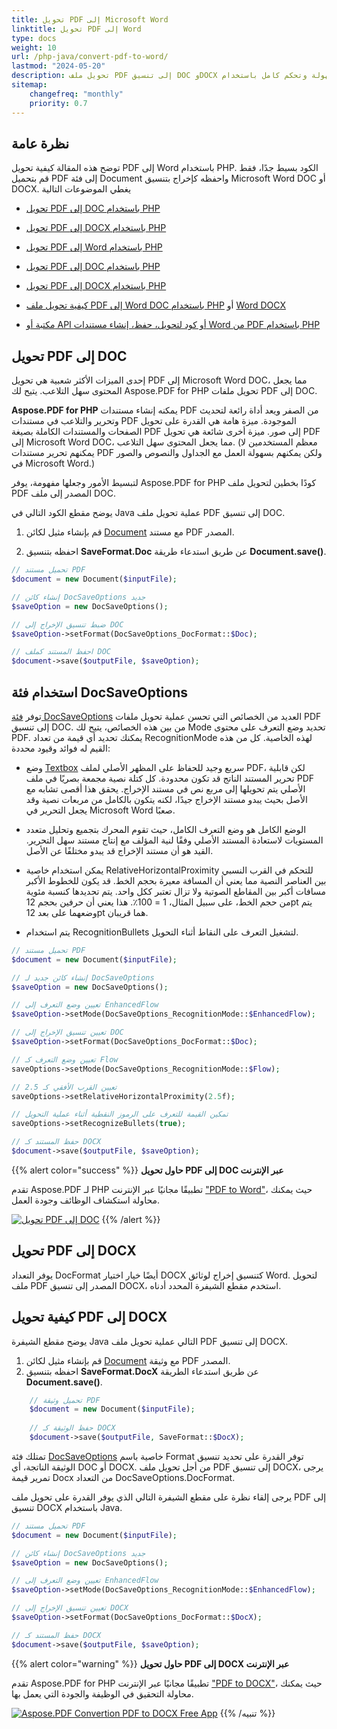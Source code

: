 ```yaml
---
title: تحويل PDF إلى Microsoft Word
linktitle: تحويل PDF إلى Word
type: docs
weight: 10
url: /php-java/convert-pdf-to-word/
lastmod: "2024-05-20"
description: تحويل ملف PDF إلى تنسيق DOC وDOCX بسهولة وتحكم كامل باستخدام Aspose.PDF لـ PHP. تعرف على كيفية تحسين تحويل مستندات PDF إلى Microsoft Word.
sitemap:
    changefreq: "monthly"
    priority: 0.7
---
```


## نظرة عامة

توضح هذه المقالة كيفية تحويل PDF إلى Word باستخدام PHP. الكود بسيط جدًا، فقط قم بتحميل PDF إلى فئة Document واحفظه كإخراج بتنسيق Microsoft Word DOC أو DOCX. يغطي الموضوعات التالية

- [تحويل PDF إلى DOC باستخدام PHP](#convert-pdf-to-doc)
- [تحويل PDF إلى DOCX باستخدام PHP](#convert-pdf-to-docx)
- [تحويل PDF إلى Word باستخدام PHP](#convert-pdf-to-docx)
- [تحويل PDF إلى DOC باستخدام PHP](#convert-pdf-to-doc)
- [تحويل PDF إلى DOCX باستخدام PHP](#convert-pdf-to-docx)
- [كيفية تحويل ملف PDF إلى Word DOC باستخدام PHP](#convert-pdf-to-doc) أو [Word DOCX](#convert-pdf-to-docx)

- [مكتبة أو API أو كود لتحويل، حفظ، إنشاء مستندات Word من PDF باستخدام PHP](#convert-pdf-to-docx)

## تحويل PDF إلى DOC

إحدى الميزات الأكثر شعبية هي تحويل PDF إلى Microsoft Word DOC، مما يجعل المحتوى سهل التلاعب. يتيح لك Aspose.PDF for PHP تحويل ملفات PDF إلى DOC.

**Aspose.PDF for PHP** يمكنه إنشاء مستندات PDF من الصفر ويعد أداة رائعة لتحديث وتحرير والتلاعب في مستندات PDF الموجودة. ميزة هامة هي القدرة على تحويل الصفحات والمستندات الكاملة بصيغة PDF إلى صور. ميزة أخرى شائعة هي تحويل PDF إلى Microsoft Word DOC، مما يجعل المحتوى سهل التلاعب. (معظم المستخدمين لا يمكنهم تحرير مستندات PDF ولكن يمكنهم بسهولة العمل مع الجداول والنصوص والصور في Microsoft Word.)

لتبسيط الأمور وجعلها مفهومة، يوفر Aspose.PDF for PHP كودًا بخطين لتحويل ملف PDF المصدر إلى ملف DOC.

يوضح مقطع الكود التالي في Java عملية تحويل ملف PDF إلى تنسيق DOC.

1. قم بإنشاء مثيل لكائن [Document](https://reference.aspose.com/page/java/com.aspose.page/document) مع مستند PDF المصدر.

2. احفظه بتنسيق **SaveFormat.Doc** عن طريق استدعاء طريقة **Document.save()**.

```php
// تحميل مستند PDF
$document = new Document($inputFile);

// إنشاء كائن DocSaveOptions جديد
$saveOption = new DocSaveOptions();

// ضبط تنسيق الإخراج إلى DOC
$saveOption->setFormat(DocSaveOptions_DocFormat::$Doc);

// احفظ المستند كملف DOC
$document->save($outputFile, $saveOption);
```

## استخدام فئة DocSaveOptions

توفر [فئة DocSaveOptions](https://reference.aspose.com/pdf/java/com.aspose.pdf/DocSaveOptions) العديد من الخصائص التي تحسن عملية تحويل ملفات PDF إلى تنسيق DOC. من بين هذه الخصائص، يتيح لك Mode تحديد وضع التعرف على محتوى PDF. يمكنك تحديد أي قيمة من تعداد RecognitionMode لهذه الخاصية. كل من هذه القيم له فوائد وقيود محددة:

- وضع [Textbox](https://reference.aspose.com/pdf/java/com.aspose.pdf/TextBoxField) سريع وجيد للحفاظ على المظهر الأصلي لملف PDF، لكن قابلية تحرير المستند الناتج قد تكون محدودة.
 كل كتلة نصية مجمعة بصريًا في ملف PDF الأصلي يتم تحويلها إلى مربع نص في مستند الإخراج. يحقق هذا أقصى تشابه مع الأصل بحيث يبدو مستند الإخراج جيدًا، لكنه يتكون بالكامل من مربعات نصية وقد يجعل التحرير في Microsoft Word صعبًا.

- الوضع الكامل هو وضع التعرف الكامل، حيث تقوم المحرك بتجميع وتحليل متعدد المستويات لاستعادة المستند الأصلي وفقًا لنية المؤلف مع إنتاج مستند سهل التحرير. القيد هو أن مستند الإخراج قد يبدو مختلفًا عن الأصل.

- يمكن استخدام خاصية RelativeHorizontalProximity للتحكم في القرب النسبي بين العناصر النصية مما يعني أن المسافة معيرة بحجم الخط. قد يكون للخطوط الأكبر مسافات أكبر بين المقاطع الصوتية ولا تزال تعتبر ككل واحد. يتم تحديدها كنسبة مئوية من حجم الخط، على سبيل المثال، 1 = 100٪. هذا يعني أن حرفين بحجم 12pt يتم وضعهما على بعد 12pt هما قريبان.

- يتم استخدام RecognitionBullets لتشغيل التعرف على النقاط أثناء التحويل.
```php
// تحميل مستند PDF
$document = new Document($inputFile);

// إنشاء كائن جديد لـ DocSaveOptions
$saveOption = new DocSaveOptions();

// تعيين وضع التعرف إلى EnhancedFlow
$saveOption->setMode(DocSaveOptions_RecognitionMode::$EnhancedFlow);

// تعيين تنسيق الإخراج إلى DOC
$saveOption->setFormat(DocSaveOptions_DocFormat::$Doc);

// تعيين وضع التعرف كـ Flow
saveOptions->setMode(DocSaveOptions_RecognitionMode::$Flow);

// تعيين القرب الأفقي كـ 2.5
saveOptions->setRelativeHorizontalProximity(2.5f);

// تمكين القيمة للتعرف على الرموز النقطية أثناء عملية التحويل
saveOptions->setRecognizeBullets(true);

// حفظ المستند كـ DOCX
$document->save($outputFile, $saveOption);
```

{{% alert color="success" %}}
**حاول تحويل PDF إلى DOC عبر الإنترنت**

تقدم Aspose.PDF لـ PHP تطبيقًا مجانيًا عبر الإنترنت ["PDF to Word"](https://products.aspose.app/pdf/conversion/pdf-to-doc)، حيث يمكنك محاولة استكشاف الوظائف وجودة العمل.

[![تحويل PDF إلى DOC](pdf_to_word.png)](https://products.aspose.app/pdf/conversion/pdf-to-doc)
{{% /alert %}}

## تحويل PDF إلى DOCX

يوفر التعداد DocFormat أيضًا خيار اختيار DOCX كتنسيق إخراج لوثائق Word. لتحويل ملف PDF المصدر إلى تنسيق DOCX، استخدم مقطع الشيفرة المحدد أدناه.

## كيفية تحويل PDF إلى DOCX

يوضح مقطع الشيفرة Java التالي عملية تحويل ملف PDF إلى تنسيق DOCX.

1. قم بإنشاء مثيل لكائن [Document](https://reference.aspose.com/page/java/com.aspose.page/document) مع وثيقة PDF المصدر.
2. احفظه بتنسيق **SaveFormat.DocX** عن طريق استدعاء الطريقة **Document.save()**.

```php
    // تحميل وثيقة PDF
    $document = new Document($inputFile);
    
    // حفظ الوثيقة كـ DOCX
    $document->save($outputFile, SaveFormat::$DocX);
```

تمتلك فئة [DocSaveOptions](https://reference.aspose.com/pdf/java/com.aspose.pdf/docsaveoptions) خاصية باسم Format توفر القدرة على تحديد تنسيق الوثيقة الناتجة، أي DOC أو DOCX.
 من أجل تحويل ملف PDF إلى تنسيق DOCX، يرجى تمرير قيمة Docx من التعداد DocSaveOptions.DocFormat.

يرجى إلقاء نظرة على مقطع الشيفرة التالي الذي يوفر القدرة على تحويل ملف PDF إلى تنسيق DOCX باستخدام Java.

```php
// تحميل مستند PDF
$document = new Document($inputFile);

// إنشاء كائن DocSaveOptions جديد
$saveOption = new DocSaveOptions();

// تعيين وضع التعرف إلى EnhancedFlow
$saveOption->setMode(DocSaveOptions_RecognitionMode::$EnhancedFlow);

// تعيين تنسيق الإخراج إلى DOCX
$saveOption->setFormat(DocSaveOptions_DocFormat::$DocX);

// حفظ المستند كـ DOCX
$document->save($outputFile, $saveOption);
```

{{% alert color="warning" %}}
**حاول تحويل PDF إلى DOCX عبر الإنترنت**

تقدم Aspose.PDF for PHP تطبيقًا مجانيًا عبر الإنترنت ["PDF to DOCX"](https://products.aspose.app/pdf/conversion/pdf-to-docx)، حيث يمكنك محاولة التحقيق في الوظيفة والجودة التي يعمل بها.


[![Aspose.PDF Convertion PDF to DOCX Free App](pdf_to_docx.png)](https://products.aspose.app/pdf/conversion/pdf-to-docx)
{{% /تنبيه %}}